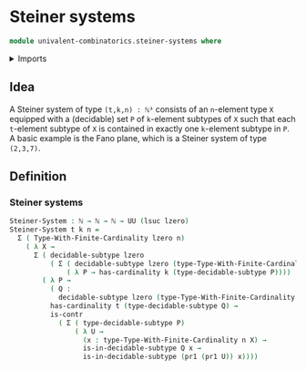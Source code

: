 # Steiner systems

```agda
module univalent-combinatorics.steiner-systems where
```

<details><summary>Imports</summary>

```agda
open import elementary-number-theory.natural-numbers

open import foundation.contractible-types
open import foundation.decidable-subtypes
open import foundation.dependent-pair-types
open import foundation.universe-levels

open import univalent-combinatorics.finite-types
```

</details>

## Idea

A Steiner system of type `(t,k,n) : ℕ³` consists of an `n`-element type `X`
equipped with a (decidable) set `P` of `k`-element subtypes of `X` such that
each `t`-element subtype of `X` is contained in exactly one `k`-element subtype
in `P`. A basic example is the Fano plane, which is a Steiner system of type
`(2,3,7)`.

## Definition

### Steiner systems

```agda
Steiner-System : ℕ → ℕ → ℕ → UU (lsuc lzero)
Steiner-System t k n =
  Σ ( Type-With-Finite-Cardinality lzero n)
    ( λ X →
      Σ ( decidable-subtype lzero
          ( Σ ( decidable-subtype lzero (type-Type-With-Finite-Cardinality n X))
              ( λ P → has-cardinality k (type-decidable-subtype P))))
        ( λ P →
          ( Q :
            decidable-subtype lzero (type-Type-With-Finite-Cardinality n X)) →
          has-cardinality t (type-decidable-subtype Q) →
          is-contr
            ( Σ ( type-decidable-subtype P)
                ( λ U →
                  (x : type-Type-With-Finite-Cardinality n X) →
                  is-in-decidable-subtype Q x →
                  is-in-decidable-subtype (pr1 (pr1 U)) x))))
```
